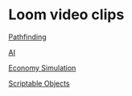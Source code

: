 # Loom video clips

[Pathfinding](https://www.loom.com/share/a8a4df76e2d944c2a88891e8c4bf5f6f)

[AI](https://www.loom.com/share/0877db521504440b9871234e76ccc6c1)

[Economy Simulation](https://www.loom.com/share/7a3111a9b35b4e68ba67b2fc1ea0a1a2)

[Scriptable Objects](https://www.loom.com/share/cd09420431d04256ab4926bc8fbc6581)
